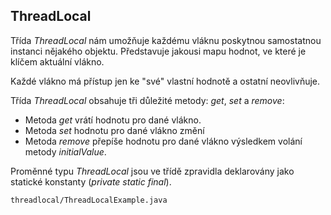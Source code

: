 ## ThreadLocal

Třída *ThreadLocal* nám umožňuje každému vláknu poskytnou samostatnou instanci nějakého objektu.
Představuje jakousi mapu hodnot, ve které je klíčem aktuální vlákno.

Každé vlákno má přístup jen ke "své" vlastní hodnotě a ostatní neovlivňuje. 

Třída *ThreadLocal* obsahuje tři důležité metody: *get*, *set* a *remove*:

* Metoda *get* vrátí hodnotu pro dané vlákno.
* Metoda *set* hodnotu pro dané vlákno změní
* Metoda *remove* přepíše hodnotu pro dané vlákno výsledkem volání metody *initialValue*.

Proměnné typu *ThreadLocal* jsou ve třídě zpravidla deklarovány jako statické konstanty (*private static final*).

```include:java
threadlocal/ThreadLocalExample.java
```
